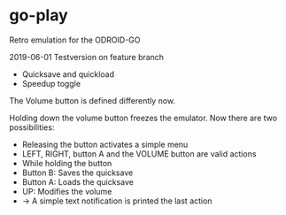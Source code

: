 # go-play
Retro emulation for the ODROID-GO

2019-06-01 Testversion on feature branch

- Quicksave and quickload
- Speedup toggle

The Volume button is defined differently now.

Holding down the volume button freezes the emulator. Now there are two possibilities:

- Releasing the button activates a simple menu
 - LEFT, RIGHT, button A and the VOLUME button are valid actions
- While holding the button
 - Button B: Saves the quicksave
 - Button A: Loads the quicksave
 - UP: Modifies the volume
 - -> A simple text notification is printed the last action
